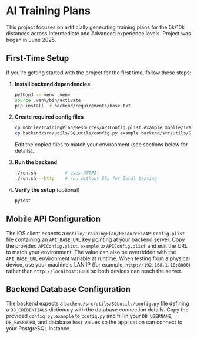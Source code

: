 # AI Training Plans
This project focuses on artificially generating training plans for the 5k/10k distances across Intermediate and Advanced experience levels. Project was began in June 2025.

## First-Time Setup

If you're getting started with the project for the first time, follow these steps:

1. **Install backend dependencies**

   ```bash
   python3 -m venv .venv
   source .venv/bin/activate
   pip install -r backend/requirements/base.txt
   ```

2. **Create required config files**

   ```bash
   cp mobile/TrainingPlan/Resources/APIConfig.plist.example mobile/TrainingPlan/Resources/APIConfig.plist
   cp backend/src/utils/SQLutils/config.py.example backend/src/utils/SQLutils/config.py
   ```

   Edit the copied files to match your environment (see sections below for details).

3. **Run the backend**

   ```bash
   ./run.sh           # uses HTTPS
   ./run.sh --http    # run without SSL for local testing
   ```

4. **Verify the setup** (optional)

   ```bash
   pytest
   ```

## Mobile API Configuration

The iOS client expects a `mobile/TrainingPlan/Resources/APIConfig.plist` file
containing an `API_BASE_URL` key pointing at your backend server. Copy the
provided `APIConfig.plist.example` to `APIConfig.plist` and edit the URL to
match your environment. The value can also be overridden with the
`API_BASE_URL` environment variable at runtime. When testing from a physical
device, use your machine's LAN IP (for example,
`http://192.168.1.10:8000`) rather than `http://localhost:8000` so both devices
can reach the server.

## Backend Database Configuration

The backend expects a `backend/src/utils/SQLutils/config.py` file defining a
`DB_CREDENTIALS` dictionary with the database connection details. Copy the
provided `config.py.example` to `config.py` and fill in your `DB_USERNAME`,
`DB_PASSWORD`, and database `host` values so the application can connect to
your PostgreSQL instance.
